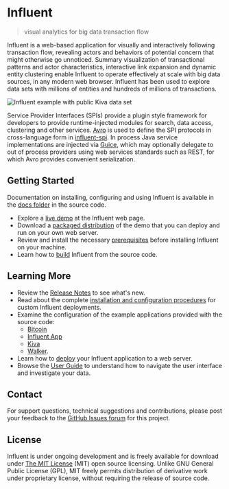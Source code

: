 # Influent #

> visual analytics for big data transaction flow

Influent is a web-based application for visually and interactively following transaction flow, revealing actors and behaviors of potential concern that might otherwise go unnoticed. Summary visualization of transactional patterns and actor characteristics, interactive link expansion and dynamic entity clustering enable Influent to operate effectively at scale with big data sources, in any modern web browser. Influent has been used to explore data sets with millions of entities and hundreds of millions of transactions.

![Influent example with public Kiva data set](https://raw.github.com/unchartedsoftware/wiki-assets/master/influent/influent-kiva.png)

Service Provider Interfaces (SPIs) provide a plugin style framework for developers to provide runtime-injected modules for search, data access, clustering and other services. [Avro](http://avro.apache.org/) is used to define the SPI protocols in cross-language form in [influent-spi](influent-spi/src/main/avro). In process Java service implementations are injected via [Guice](https://code.google.com/p/google-guice/), which may optionally delegate to out of process providers using web services standards such as REST, for which Avro provides convenient serialization.

## Getting Started ##

Documentation on installing, configuring and using Influent is available in the [docs folder](https://github.com/unchartedsoftware/influent/tree/master/docs/src/) in the source code.

- Explore a [live demo](http://community.influent.org/demos/) at the Influent web page.
- Download a [packaged distribution](https://github.com/unchartedsoftware/influent/tree/master/docs/src/community/download/) of the demo that you can deploy and run on your own web server.
- Review and install the necessary [prerequisites](https://github.com/unchartedsoftware/influent/tree/master/docs/src/community/developer-docs/how-to/installation/#prerequisites) before installing Influent on your machine.
- Learn how to [build](https://github.com/unchartedsoftware/influent/tree/master/docs/src/community/developer-docs/how-to/installation/#install-source-code) Influent from the source code.

## Learning More ##

- Review the [Release Notes](https://github.com/unchartedsoftware/influent/blob/master/RELEASE_NOTES.md) to see what's new.
- Read about the complete [installation and configuration procedures](https://github.com/unchartedsoftware/influent/tree/master/docs/src/community/developer-docs/) for custom Influent deployments.
- Examine the configuration of the example applications provided with the source code:
	- [Bitcoin](https://github.com/unchartedsoftware/influent/tree/master/bitcoin/)
	- [Influent App](https://github.com/unchartedsoftware/influent/tree/master/influent-app/)
	- [Kiva](https://github.com/unchartedsoftware/influent/tree/master/kiva/)
	- [Walker](https://github.com/unchartedsoftware/influent/tree/master/walker/).
- Learn how to [deploy](https://github.com/unchartedsoftware/influent/tree/master/docs/src/community/developer-docs/how-to/deployment/) your Influent application to a web server.
- Browse the [User Guide](https://github.com/unchartedsoftware/influent/tree/master/docs/src/docs/userguide/) to understand how to navigate the user interface and investigate your data.

## Contact ##

For support questions, technical suggestions and contributions, please post your feedback to the [GitHub Issues forum](https://github.com/unchartedsoftware/influent/issues) for this project.

## License ##

Influent is under ongoing development and is freely available for download under [The MIT License](http://www.opensource.org/licenses/MIT) (MIT) open source licensing. Unlike GNU General Public License (GPL), MIT freely permits distribution of derivative work under proprietary license, without requiring the release of source code.